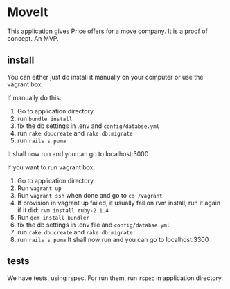 MoveIt
======

This application gives Price offers for a move company. It is a proof of concept.
An MVP.

install
-------
You can either just do install it manually on your computer or use the vagrant
box.

If manually do this:

1. Go to application directory
2. run ```bundle install```
1. fix the db settings in .env and ```config/databse.yml```
3. run ```rake db:create``` and ```rake db:migrate```
4. run ```rails s puma```

It shall now run and you can go to localhost:3000

If you want to run vagrant box:

1. Go to application directory
1. Run ```vagrant up```
1. Run ```vagrant ssh``` when done and go to ```cd /vagrant```
1. If provision in vagrant up failed, it usually fail on rvm install, run it again if it did: ```rvm install ruby-2.1.4```
1. Run ```gem install bundler```
1. fix the db settings in .env file and ```config/databse.yml```
3. run ```rake db:create``` and ```rake db:migrate```
4. run ```rails s puma```
It shall now run and you can go to localhost:3300

tests
-----
We have tests, using rspec. For run them, run ```rspec``` in application directory.
